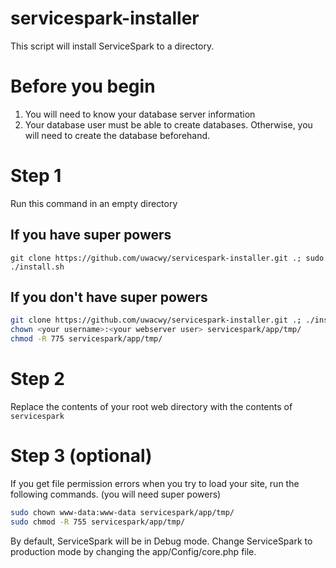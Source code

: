 # servicespark-installer


This script will install ServiceSpark to a directory.

# Before you begin
1. You will need to know your database server information
2. Your database user must be able to create databases. Otherwise, you will need to create the database beforehand.

# Step 1
Run this command in an empty directory

## If you have super powers
`git clone https://github.com/uwacwy/servicespark-installer.git .; sudo ./install.sh`

## If you don't have super powers
```bash
git clone https://github.com/uwacwy/servicespark-installer.git .; ./install.sh
chown <your username>:<your webserver user> servicespark/app/tmp/
chmod -R 775 servicespark/app/tmp/
```

# Step 2
Replace the contents of your root web directory with the contents of `servicespark`

# Step 3 (optional)
If you get file permission errors when you try to load your site, run the following commands.  (you will need super powers)
```bash
sudo chown www-data:www-data servicespark/app/tmp/
sudo chmod -R 755 servicespark/app/tmp/
```

By default, ServiceSpark will be in Debug mode.  Change ServiceSpark to production mode by changing the app/Config/core.php file.
